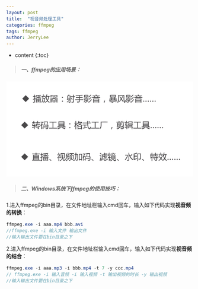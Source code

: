 ```yaml
---
layout: post
title:  "视音频处理工具"
categories: ffmpeg
tags: ffmpeg
author: JerryLee
---
```


* content
{:toc}
>##### 一、ffmpeg的应用场景：



![嘻嘻嘻](/images/ffmpeg/ffmpeg.png)

>##### 二、Windows系统下ffmpeg的使用技巧：
1.进入ffmpeg的bin目录，在文件地址栏输入cmd回车，输入如下代码实现**视音频的转换**：
```java
ffmpeg.exe -i aaa.mp4 bbb.avi
//ffmpeg.exe -i 输入文件 输出文件
//输入输出文件要在bin目录之下
```
2.进入ffmpeg的bin目录，在文件地址栏输入cmd回车，输入如下代码实现**视音频的结合**：
```java
ffmpeg.exe -i aaa.mp3 -i bbb.mp4 -t 7 -y ccc.mp4
// ffmpeg.exe -i 输入音频 -i 输入视频 -t 输出视频的时长 -y 输出视频
//输入输出文件要在bin目录之下
```
